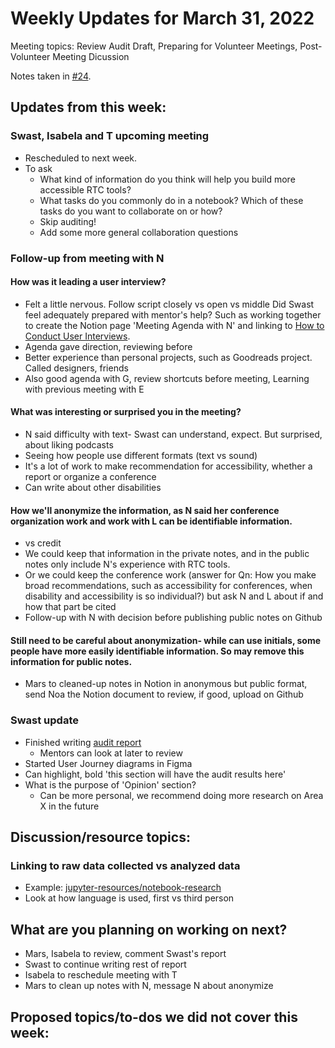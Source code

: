 # Weekly Updates for March 31, 2022
Meeting topics: Review Audit Draft, Preparing for Volunteer Meetings, Post-Volunteer Meeting Dicussion

Notes taken in [#24](https://github.com/isabela-pf/internship/issues/24).

## Updates from this week:
### Swast, Isabela and T upcoming meeting
- Rescheduled to next week.
- To ask
  - What kind of information do you think will help you build more accessible RTC tools?
  - What tasks do you commonly do in a notebook? Which of these tasks do you want to collaborate on or how?
  - Skip auditing!
  - Add some more general collaboration questions
  
### Follow-up from meeting with N
#### How was it leading a user interview?
- Felt a little nervous. Follow script closely vs open vs middle
Did Swast feel adequately prepared with mentor's help? Such as working together to create the Notion page 'Meeting Agenda with N' and linking to [How to Conduct User Interviews](https://www.shopify.com/partners/blog/user-interview).
- Agenda gave direction, reviewing before
- Better experience than personal projects, such as Goodreads project. Called designers, friends
- Also good agenda with G, review shortcuts before meeting, Learning with previous meeting with E

#### What was interesting or surprised you in the meeting?
- N said difficulty with text- Swast can understand, expect. But surprised, about liking podcasts
- Seeing how people use different formats (text vs sound)
- It's a lot of work to make recommendation for accessibility, whether a report or organize a conference 
- Can write about other disabilities

#### How we'll anonymize the information, as N said her conference organization work and work with L can be identifiable information.
- vs credit
- We could keep that information in the private notes, and in the public notes only include N's experience with RTC tools.
- Or we could keep the conference work (answer for Qn: How you make broad recommendations, such as accessibility for conferences, when disability and accessibility is so individual?) but ask N and L about if and how that part be cited
- Follow-up with N with decision before publishing public notes on Github
  
#### Still need to be careful about anonymization- while can use initials, some people have more easily identifiable information. So may remove this information for public notes.
- Mars to cleaned-up notes in Notion in anonymous but public format, send Noa the Notion document to review, if good, upload on Github

### Swast update
- Finished writing [audit report](https://five-space-ce8.notion.site/Audit-Report-Draft-5a473dd44480453eaa63e8a2fd2b092c)
  - Mentors can look at later to review
- Started User Journey diagrams in Figma
- Can highlight, bold 'this section will have the audit results here'
- What is the purpose of 'Opinion' section?
  - Can be more personal, we recommend doing more research on Area X in the future
  
## Discussion/resource topics:
### Linking to raw data collected vs analyzed data
- Example: [jupyter-resources/notebook-research](https://github.com/jupyter-resources/notebook-research)
- Look at how language is used, first vs third person

## What are you planning on working on next?
- Mars, Isabela to review, comment Swast's report
- Swast to continue writing rest of report
- Isabela to reschedule meeting with T
- Mars to clean up notes with N, message N about anonymize

## Proposed topics/to-dos we did not cover this week:
